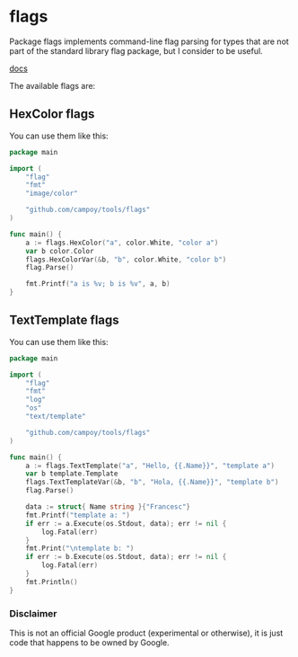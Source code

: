 flags
=====

Package flags implements command-line flag parsing for types
that are not part of the standard library flag package, but I
consider to be useful.

[docs](http://godoc.org/github.com/campoy/tools/flags)

The available flags are:

## HexColor flags

You can use them like this:

[embedmd]:# (samples/color/main.go /package main/ $)
```go
package main

import (
	"flag"
	"fmt"
	"image/color"

	"github.com/campoy/tools/flags"
)

func main() {
	a := flags.HexColor("a", color.White, "color a")
	var b color.Color
	flags.HexColorVar(&b, "b", color.White, "color b")
	flag.Parse()

	fmt.Printf("a is %v; b is %v", a, b)
}
```

## TextTemplate flags

You can use them like this:

[embedmd]:# (samples/texttemplate/main.go /package main/ $)
```go
package main

import (
	"flag"
	"fmt"
	"log"
	"os"
	"text/template"

	"github.com/campoy/tools/flags"
)

func main() {
	a := flags.TextTemplate("a", "Hello, {{.Name}}", "template a")
	var b template.Template
	flags.TextTemplateVar(&b, "b", "Hola, {{.Name}}", "template b")
	flag.Parse()

	data := struct{ Name string }{"Francesc"}
	fmt.Printf("template a: ")
	if err := a.Execute(os.Stdout, data); err != nil {
		log.Fatal(err)
	}
	fmt.Print("\ntemplate b: ")
	if err := b.Execute(os.Stdout, data); err != nil {
		log.Fatal(err)
	}
	fmt.Println()
}
```

### Disclaimer

This is not an official Google product (experimental or otherwise), it is just code that happens to be owned by Google.
